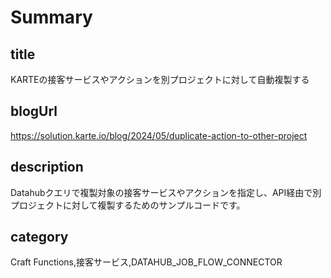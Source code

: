 # Summary

## title

KARTEの接客サービスやアクションを別プロジェクトに対して自動複製する

## blogUrl

https://solution.karte.io/blog/2024/05/duplicate-action-to-other-project

## description

Datahubクエリで複製対象の接客サービスやアクションを指定し、API経由で別プロジェクトに対して複製するためのサンプルコードです。

## category

Craft Functions,接客サービス,DATAHUB_JOB_FLOW_CONNECTOR